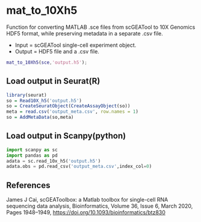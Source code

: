 # mat_to_10Xh5
Function for converting MATLAB .sce files from scGEATool to 10X Genomics HDF5 format, while preserving metadata in a separate .csv file.
- Input = scGEATool single-cell experiment object.
- Output = HDF5 file and a .csv file.

``` matlab
mat_to_10Xh5(sce,'output.h5');
```
## Load output in Seurat(R)
```R
library(seurat)
so = Read10X_h5('output.h5')
so = CreateSeuratObject(CreateAssayObject(so))
meta = read.csv('output_meta.csv', row.names = 1)
so = AddMetaData(so,meta)
```

## Load output in Scanpy(python)
```python
import scanpy as sc
import pandas as pd
adata = sc.read_10x_h5('output.h5')
adata.obs = pd.read_csv('output_meta.csv',index_col=0)
```

## References
James J Cai, scGEAToolbox: a Matlab toolbox for single-cell RNA sequencing data analysis, Bioinformatics, Volume 36, Issue 6, March 2020, Pages 1948–1949, https://doi.org/10.1093/bioinformatics/btz830
